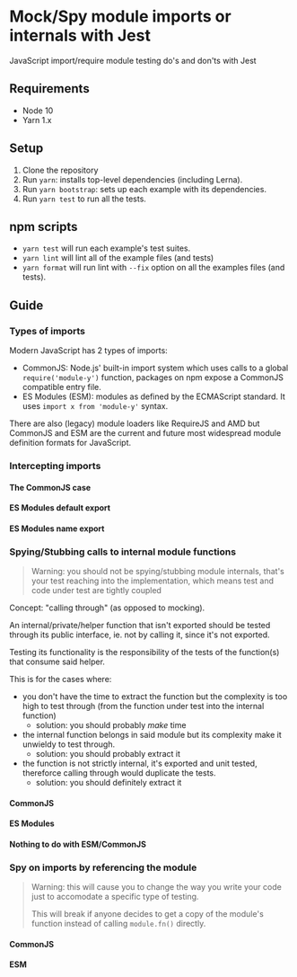 # Mock/Spy module imports or internals with Jest

JavaScript import/require module testing do's and don'ts with Jest

## Requirements

- Node 10
- Yarn 1.x

## Setup

1. Clone the repository
2. Run `yarn`: installs top-level dependencies (including Lerna).
3. Run `yarn bootstrap`: sets up each example with its dependencies.
4. Run `yarn test` to run all the tests.

## npm scripts

- `yarn test` will run each example's test suites.
- `yarn lint` will lint all of the example files (and tests)
- `yarn format` will run lint with `--fix` option on all the examples files (and tests).

## Guide

### Types of imports

Modern JavaScript has 2 types of imports:

- CommonJS: Node.js' built-in import system which uses calls to a global `require('module-y')` function, packages on npm expose a CommonJS compatible entry file.
- ES Modules (ESM): modules as defined by the ECMAScript standard. It uses `import x from 'module-y'` syntax.

There are also (legacy) module loaders like RequireJS and AMD but CommonJS and ESM are the current and future most widespread module definition formats for JavaScript.

### Intercepting imports

#### The CommonJS case

#### ES Modules default export

#### ES Modules name export

### Spying/Stubbing calls to internal module functions

> Warning: you should not be spying/stubbing module internals, that's your test reaching into the implementation, which means test and code under test are tightly coupled

Concept: "calling through" (as opposed to mocking).

An internal/private/helper function that isn't exported should be tested through its public interface, ie. not by calling it, since it's not exported.

Testing its functionality is the responsibility of the tests of the function(s) that consume said helper.

This is for the cases where:

- you don't have the time to extract the function but the complexity is too high to test through (from the function under test into the internal function)
  - solution: you should probably _make_ time
- the internal function belongs in said module but its complexity make it unwieldy to test through.
  - solution: you should probably extract it
- the function is not strictly internal, it's exported and unit tested, thereforce calling through would duplicate the tests.
  - solution: you should definitely extract it

#### CommonJS

#### ES Modules

#### Nothing to do with ESM/CommonJS

### Spy on imports by referencing the module

> Warning: this will cause you to change the way you write your code just to accomodate a specific type of testing.
>
> This will break if anyone decides to get a copy of the module's function instead of calling `module.fn()` directly.

#### CommonJS

#### ESM


